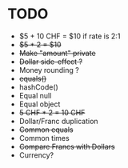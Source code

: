 # TODO

- $5 + 10 CHF = $10 if rate is 2:1
- ~~$5 * 2 = $10~~
- ~~Make "amount" private~~
- ~~Dollar side-effect ?~~
- Money rounding ?
- ~~equals()~~
- hashCode()
- Equal null
- Equal object
- ~~5 CHF * 2 = 10 CHF~~
- Dollar/Franc duplication
- ~~Common equals~~
- Common times
- ~~Compare Francs with Dollars~~
- Currency?
